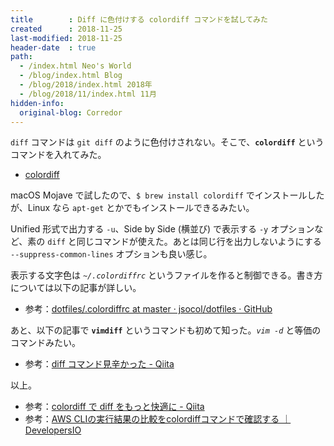 ```yaml
---
title        : Diff に色付けする colordiff コマンドを試してみた
created      : 2018-11-25
last-modified: 2018-11-25
header-date  : true
path:
  - /index.html Neo's World
  - /blog/index.html Blog
  - /blog/2018/index.html 2018年
  - /blog/2018/11/index.html 11月
hidden-info:
  original-blog: Corredor
---
```


`diff` コマンドは `git diff` のように色付けされない。そこで、__`colordiff`__ というコマンドを入れてみた。

- [colordiff](https://www.colordiff.org/)

macOS Mojave で試したので、`$ brew install colordiff` でインストールしたが、Linux なら `apt-get` とかでもインストールできるみたい。

Unified 形式で出力する `-u`、Side by Side (横並び) で表示する `-y` オプションなど、素の `diff` と同じコマンドが使えた。あとは同じ行を出力しないようにする `--suppress-common-lines` オプションも良い感じ。

表示する文字色は _`~/.colordiffrc`_ というファイルを作ると制御できる。書き方については以下の記事が詳しい。

- 参考：[dotfiles/.colordiffrc at master · jsocol/dotfiles · GitHub](https://github.com/jsocol/dotfiles/blob/master/.colordiffrc)

あと、以下の記事で __`vimdiff`__ というコマンドも初めて知った。_`vim -d`_ と等価のコマンドみたい。

- 参考：[diff コマンド見辛かった - Qiita](https://qiita.com/trapple/items/6657b903bf027464e70d)

以上。

- 参考：[colordiff で diff をもっと快適に - Qiita](https://qiita.com/catatsuy/items/8bafef2a60762a1c9f0f)
- 参考：[AWS CLIの実行結果の比較をcolordiffコマンドで確認する ｜ DevelopersIO](https://dev.classmethod.jp/cloud/aws/aws-cli-with-colordiff-ja/)

